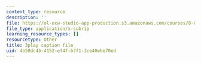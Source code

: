```yaml
---
content_type: resource
description: ''
file: https://ol-ocw-studio-app-production.s3.amazonaws.com/courses/8-01sc-classical-mechanics-fall-2016/4b58dc4b4152ef4fb7f13ce40ebe70ed_c15RtHXBVuQ.srt
file_type: application/x-subrip
learning_resource_types: []
resourcetype: Other
title: 3play caption file
uid: 4b58dc4b-4152-ef4f-b7f1-3ce40ebe70ed
---
```

